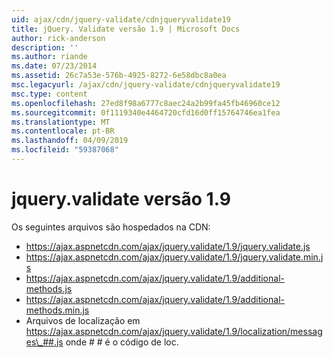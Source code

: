 ```yaml
---
uid: ajax/cdn/jquery-validate/cdnjqueryvalidate19
title: jQuery. Validate versão 1.9 | Microsoft Docs
author: rick-anderson
description: ''
ms.author: riande
ms.date: 07/23/2014
ms.assetid: 26c7a53e-576b-4925-8272-6e58dbc8a0ea
msc.legacyurl: /ajax/cdn/jquery-validate/cdnjqueryvalidate19
msc.type: content
ms.openlocfilehash: 27ed8f98a6777c8aec24a2b99fa45fb46960ce12
ms.sourcegitcommit: 0f1119340e4464720cfd16d0ff15764746ea1fea
ms.translationtype: MT
ms.contentlocale: pt-BR
ms.lasthandoff: 04/09/2019
ms.locfileid: "59387068"
---
```

# <a name="jqueryvalidate-version-19"></a>jquery.validate versão 1.9

Os seguintes arquivos são hospedados na CDN:

- https://ajax.aspnetcdn.com/ajax/jquery.validate/1.9/jquery.validate.js
- https://ajax.aspnetcdn.com/ajax/jquery.validate/1.9/jquery.validate.min.js
- https://ajax.aspnetcdn.com/ajax/jquery.validate/1.9/additional-methods.js
- https://ajax.aspnetcdn.com/ajax/jquery.validate/1.9/additional-methods.min.js
- Arquivos de localização em https://ajax.aspnetcdn.com/ajax/jquery.validate/1.9/localization/messages\_##.js onde # # é o código de loc.
